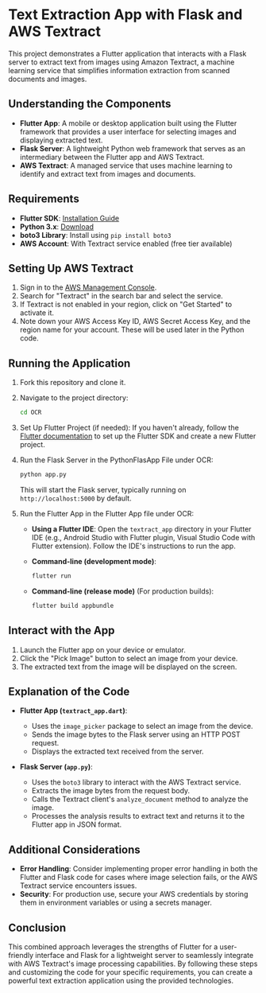 # Text Extraction App with Flask and AWS Textract

This project demonstrates a Flutter application that interacts with a Flask server to extract text from images using Amazon Textract, a machine learning service that simplifies information extraction from scanned documents and images.

## Understanding the Components

- **Flutter App**: A mobile or desktop application built using the Flutter framework that provides a user interface for selecting images and displaying extracted text.
- **Flask Server**: A lightweight Python web framework that serves as an intermediary between the Flutter app and AWS Textract.
- **AWS Textract**: A managed service that uses machine learning to identify and extract text from images and documents.

## Requirements

- **Flutter SDK**: [Installation Guide](https://docs.flutter.dev/get-started/install)
- **Python 3.x**: [Download](https://www.python.org/downloads/windows/)
- **boto3 Library**: Install using `pip install boto3`
- **AWS Account**: With Textract service enabled (free tier available)

## Setting Up AWS Textract

1. Sign in to the [AWS Management Console](https://aws.amazon.com/console/).
2. Search for "Textract" in the search bar and select the service.
3. If Textract is not enabled in your region, click on "Get Started" to activate it.
4. Note down your AWS Access Key ID, AWS Secret Access Key, and the region name for your account. These will be used later in the Python code.

## Running the Application

1. Fork this repository and clone it.

2. Navigate to the project directory:

    ```bash
    cd OCR
    ```

3. Set Up Flutter Project (if needed):
   If you haven't already, follow the [Flutter documentation](https://docs.flutter.dev/get-started/install) to set up the Flutter SDK and create a new Flutter project.

4. Run the Flask Server in the PythonFlasApp File under OCR:

    ```bash
    python app.py
    ```

   This will start the Flask server, typically running on `http://localhost:5000` by default.

5. Run the Flutter App in the Flutter App file under OCR:

   - **Using a Flutter IDE**: Open the `textract_app` directory in your Flutter IDE (e.g., Android Studio with Flutter plugin, Visual Studio Code with Flutter extension). Follow the IDE's instructions to run the app.
   - **Command-line (development mode)**:

     ```bash
     flutter run
     ```

   - **Command-line (release mode)** (For production builds):

     ```bash
     flutter build appbundle
     ```

## Interact with the App

1. Launch the Flutter app on your device or emulator.
2. Click the "Pick Image" button to select an image from your device.
3. The extracted text from the image will be displayed on the screen.

## Explanation of the Code

- **Flutter App (`textract_app.dart`)**:
  - Uses the `image_picker` package to select an image from the device.
  - Sends the image bytes to the Flask server using an HTTP POST request.
  - Displays the extracted text received from the server.

- **Flask Server (`app.py`)**:
  - Uses the `boto3` library to interact with the AWS Textract service.
  - Extracts the image bytes from the request body.
  - Calls the Textract client's `analyze_document` method to analyze the image.
  - Processes the analysis results to extract text and returns it to the Flutter app in JSON format.

## Additional Considerations

- **Error Handling**: Consider implementing proper error handling in both the Flutter and Flask code for cases where image selection fails, or the AWS Textract service encounters issues.
- **Security**: For production use, secure your AWS credentials by storing them in environment variables or using a secrets manager.


## Conclusion

This combined approach leverages the strengths of Flutter for a user-friendly interface and Flask for a lightweight server to seamlessly integrate with AWS Textract's image processing capabilities. By following these steps and customizing the code for your specific requirements, you can create a powerful text extraction application using the provided technologies.
